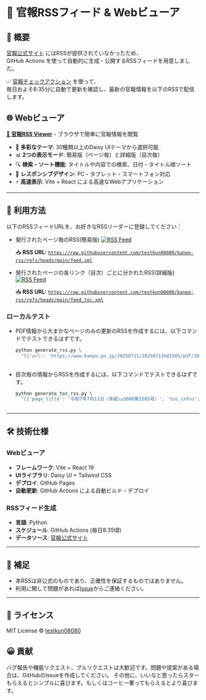 # 📢 官報RSSフィード & Webビューア

## 📌 概要
[官報公式サイト](https://www.kanpo.go.jp/index.html) にはRSSが提供されていなかったため、  
GitHub Actions を使って自動的に生成・公開するRSSフィードを用意しました。

✅ [官報チェックアクション](https://github.com/testkun08080/action-kanpo) を使って、  
毎日およそ8:35分に自動で更新を確認し、最新の官報情報を以下のRSSで配信します。

## 🌐 Webビューア
**[📱 官報RSS Viewer](https://testkun08080.github.io/kanpo-rss/)** - ブラウザで簡単に官報情報を閲覧

- 🎨 **多彩なテーマ**: 30種類以上のDaisy UIテーマから選択可能
- 📊 **2つの表示モード**: 簡易版（ページ毎）と詳細版（目次毎）
- 🔍 **検索・ソート機能**: タイトルや内容での検索、日付・タイトル順ソート
- 📱 **レスポンシブデザイン**: PC・タブレット・スマートフォン対応
- ⚡ **高速表示**: Vite + React による高速なWebアプリケーション

---

## 🔗 利用方法

以下のRSSフィードURLを、お好きなRSSリーダーに登録してください：

- 発行されたページ毎のRSS(簡易版)
  [![RSS Feed](https://img.shields.io/badge/RSS-Subscribe-orange?logo=rss)](https://raw.githubusercontent.com/testkun08080/kanpo-rss/refs/heads/main/feed.xml)

  📥 **RSS URL:**
  [`https://raw.githubusercontent.com/testkun08080/kanpo-rss/refs/heads/main/feed.xml`](https://raw.githubusercontent.com/testkun08080/kanpo-rss/refs/heads/main/feed.xml)

- 発行されたページの各リンク（目次）ごとに分かれたRSS(詳細版)
  [![RSS Feed](https://img.shields.io/badge/RSS-Subscribe-orange?logo=rss)](https://raw.githubusercontent.com/testkun08080/kanpo-rss/refs/heads/main/feed_toc.xml)

    📥 **RSS URL:**
  [`https://raw.githubusercontent.com/testkun08080/kanpo-rss/refs/heads/main/feed_toc.xml`](https://raw.githubusercontent.com/testkun08080/kanpo-rss/refs/heads/main/feed_toc.xml)
  


### ローカルテスト
- PDF情報から大まかなページのみの更新のRSSを作成するには、以下コマンドでテストできるはずです。
  ```zsh
  python generate_rss.py \
    "[{'url': 'https://www.kanpo.go.jp/20250711/20250711h01505/pdf/20250711h01505full00010032.pdf', 'name': '令和7年7月11日（本紙\u3000第1505号）', 'filename': '20250711h01505full00010032.pdf'}, {'url': 'https://www.kanpo.go.jp/20250711/20250711g00160/pdf/20250711g00160full00010104.pdf', 'name': '令和7年7月11日（号外\u3000第160号）', 'filename': '20250711g00160full00010104.pdf'}, {'url': 'https://www.kanpo.go.jp/20250711/20250711c00128/pdf/20250711c00128full00010080.pdf', 'name': '令和7年7月11日（政府調達\u3000第128号）', 'filename': '20250711c00128full00010080.pdf'}]"
    
  ```

- 目次毎の情報からRSSを作成するには、以下コマンドでテストできるはずです。
  ```zsh
  python generate_toc_rss.py \
    "[{'page_title': '令和7年7月11日（本紙\u3000第1505号）', 'toc_infos': [[{'element_type': 'h2', 'value': 'その他告示'}, {'element_type': 'ul', 'value': [{'link_title': '地方自治法第二百九十一条の三第一項の規定により広域連合の規約変更を許可した件（総務二五七）', 'url': 'https://www.kanpo.go.jp/20250711/20250711h01505/20250711h015050001f.html'}, {'link_title': '特定国外派遣組織を指定する件（同二五八）', 'url': 'https://www.kanpo.go.jp/20250711/20250711h01505/20250711h015050001f.html'}, {'link_title': '裁判外紛争解決手続の利用の促進に関する法律第十七条第一項の規定による届出があった件（法務一〇八）', 'url': 'https://www.kanpo.go.jp/20250711/20250711h01505/20250711h015050001f.html'}, {'link_title': '第二次世界大戦の間にインドネシア共和国パプア州及び西パプア州において死亡した日本の兵士の遺骨の発掘、収集及び送還に関する日本国政府とインドネシア共和国政府との間の協定の有効期間の延長に関する書簡の交換に関する件（外務二六七）', 'url': 'https://www.kanpo.go.jp/20250711/20250711h01505/20250711h015050002f.html'}, {'link_title': '第二次世界大戦の間にインドネシア共和国パプア州及び西パプア州において死亡した日本の兵士の遺骨の発掘、収集及び送還に関する日本国政府とインドネシア共和国政府との間の協定を改正する議定書の署名及び効力発生に関する件（同二六八）', 'url': 'https://www.kanpo.go.jp/20250711/20250711h01505/20250711h015050002f.html'}, {'link_title': '保安林の指定施業要件を変更する件（農林水産一一二〇～一一二五）', 'url': 'https://www.kanpo.go.jp/20250711/20250711h01505/20250711h015050002f.html'}, {'link_title': '高速自動車国道に関する件（国土交通五二四）', 'url': 'https://www.kanpo.go.jp/20250711/20250711h01505/20250711h015050004f.html'}, {'link_title': '道路に関する件（東北地方整備局五六）', 'url': 'https://www.kanpo.go.jp/20250711/20250711h01505/20250711h015050004f.html'}, {'link_title': '道路に関する件（関東地方整備局一六六）', 'url': 'https://www.kanpo.go.jp/20250711/20250711h01505/20250711h015050004f.html'}, {'link_title': '道路に関する件（北陸地方整備局三六、三七）', 'url': 'https://www.kanpo.go.jp/20250711/20250711h01505/20250711h015050004f.html'}, {'link_title': '道路に関する件（四国地方整備局四〇、四一）', 'url': 'https://www.kanpo.go.jp/20250711/20250711h01505/20250711h015050004f.html'}]}], [{'element_type': 'h2', 'value': '人事異動'}, {'element_type': 'ul', 'value': [{'link_title': '内閣法制局\u3000公正取引委員会\u3000国家公安委員会\u3000警察庁\u3000復興庁', 'url': 'https://www.kanpo.go.jp/20250711/20250711h01505/20250711h015050005f.html'}]}], [{'element_type': 'h2', 'value': '官庁報告'}, {'element_type': 'h3', 'value': '官庁事項'}, {'element_type': 'ul', 'value': [{'link_title': '国営土地改良事業の工事完了の公告（農林水産省）', 'url': 'https://www.kanpo.go.jp/20250711/20250711h01505/20250711h015050005f.html'}, {'link_title': '北陸地方整備局公示（北陸地方整備局）', 'url': 'https://www.kanpo.go.jp/20250711/20250711h01505/20250711h015050005f.html'}, {'link_title': '四国地方整備局公示（四国地方整備局）', 'url': 'https://www.kanpo.go.jp/20250711/20250711h01505/20250711h015050005f.html'}]}, {'element_type': 'h3', 'value': '法務'}, {'element_type': 'ul', 'value': [{'link_title': '公証人任免（法務省）', 'url': 'https://www.kanpo.go.jp/20250711/20250711h01505/20250711h015050005f.html'}]}, {'element_type': 'h3', 'value': '国家試験'}, {'element_type': 'ul', 'value': [{'link_title': '令和七年度土地改良換地士資格試験の実施について（農林水産省）', 'url': 'https://www.kanpo.go.jp/20250711/20250711h01505/20250711h015050006f.html'}, {'link_title': '旅券法第十九条の二第一項の規定に基づく一般旅券の返納命令に関する通知（外務省）', 'url': 'https://www.kanpo.go.jp/20250711/20250711h01505/20250711h015050006f.html'}, {'link_title': '日本国に帰化を許可する件（法務省告示配五七）', 'url': 'https://www.kanpo.go.jp/20250711/20250711h01505/20250711h015050006f.html'}]}], [{'element_type': 'h2', 'value': '公告'}, {'element_type': 'h3', 'value': '諸事項'}, {'element_type': 'h4', 'value': '官庁'}, {'element_type': 'ul', 'value': [{'link_title': '有権者申出方、金融商品取引業者の営業保証金に係る配当表、苅田港松山地区土砂処分場公有水面埋立事業の実施引継ぎ関係', 'url': 'https://www.kanpo.go.jp/20250711/20250711h01505/20250711h015050007f.html'}]}, {'element_type': 'h4', 'value': '裁判所'}, {'element_type': 'ul', 'value': [{'link_title': '相続、公示催告、失踪、除権決定、破産、免責、特別清算、再生、所有者不明関係', 'url': 'https://www.kanpo.go.jp/20250711/20250711h01505/20250711h015050008f.html'}]}, {'element_type': 'h4', 'value': '特殊法人等'}, {'element_type': 'ul', 'value': [{'link_title': '企業年金基金解散・清算人就任関係', 'url': 'https://www.kanpo.go.jp/20250711/20250711h01505/20250711h015050029f.html'}]}, {'element_type': 'h4', 'value': [{'link_title': '会社その他', 'url': 'https://www.kanpo.go.jp/20250711/20250711h01505/20250711h015050029f.html'}]}]]}, {'page_title': '令和7年7月11日（号外\u3000第160号）', 'toc_infos': [[{'element_type': 'h2', 'value': '政令'}, {'element_type': 'ul', 'value': [{'link_title': '鳥獣の保護及び管理並びに狩猟の適正化に関する法律の一部を改正する法律の施行期日を定める政令（二五四）', 'url': 'https://www.kanpo.go.jp/20250711/20250711g00160/20250711g001600002f.html'}, {'link_title': '鳥獣の保護及び管理並びに狩猟の適正化に関する法律施行令の一部を改正する政令（二五五）', 'url': 'https://www.kanpo.go.jp/20250711/20250711g00160/20250711g001600002f.html'}, {'link_title': 'ランピースキン病を家畜伝染病予防法第六十二条第一項の疾病の種類として指定する等の政令（二五六）', 'url': 'https://www.kanpo.go.jp/20250711/20250711g00160/20250711g001600003f.html'}]}], [{'element_type': 'h2', 'value': '省令'}, {'element_type': 'ul', 'value': [{'link_title': '鳥獣の保護及び管理並びに狩猟の適正化に関する法律施行規則及び環境省関係構造改革特別区域法第三十五条に規定する政令等規制事業に係る省令の特例に関する措置を定める省令の一部を改正する省令（環境二一）', 'url': 'https://www.kanpo.go.jp/20250711/20250711g00160/20250711g001600005f.html'}]}], [{'element_type': 'h2', 'value': 'その他告示'}, {'element_type': 'ul', 'value': [{'link_title': '国債の発行等に関する省令第五条第十一項の規定に基づき発行した割引短期国債の発行条件等を告示（財務一九〇）', 'url': 'https://www.kanpo.go.jp/20250711/20250711g00160/20250711g001600007f.html'}, {'link_title': '政府資金調達事務取扱規則第五条第十一項の規定に基づき発行した政府短期証券の発行条件等を告示（同一九一～一九六）', 'url': 'https://www.kanpo.go.jp/20250711/20250711g00160/20250711g001600007f.html'}]}], [{'element_type': 'h2', 'value': '公告'}, {'element_type': 'h3', 'value': '諸事項'}, {'element_type': 'h4', 'value': '官庁'}, {'element_type': 'ul', 'value': [{'link_title': '製造たばこ小売定価関係', 'url': 'https://www.kanpo.go.jp/20250711/20250711g00160/20250711g001600010f.html'}]}, {'element_type': 'h4', 'value': '裁判所'}, {'element_type': 'ul', 'value': [{'link_title': '破産、免責関係', 'url': 'https://www.kanpo.go.jp/20250711/20250711g00160/20250711g001600014f.html'}]}, {'element_type': 'h4', 'value': '特殊法人等'}, {'element_type': 'ul', 'value': [{'link_title': '西日本高速道路株式会社料金の額及び徴収期間の変更、生命保険契約者保護機構令和六年度決算関係', 'url': 'https://www.kanpo.go.jp/20250711/20250711g00160/20250711g001600032f.html'}]}, {'element_type': 'h4', 'value': '地方公共団体'}, {'element_type': 'ul', 'value': [{'link_title': '教育職員免許状失効、行旅死亡人、押収物還付関係', 'url': 'https://www.kanpo.go.jp/20250711/20250711g00160/20250711g001600034f.html'}]}, {'element_type': 'h4', 'value': [{'link_title': '会社その他', 'url': 'https://www.kanpo.go.jp/20250711/20250711g00160/20250711g001600034f.html'}]}, {'element_type': 'h4', 'value': [{'link_title': '会社決算公告', 'url': 'https://www.kanpo.go.jp/20250711/20250711g00160/20250711g001600039f.html'}]}]]}, {'page_title': '令和7年7月11日（政府調達\u3000第128号）', 'toc_infos': [[{'element_type': 'h4', 'value': '入札公告'}, {'element_type': 'ul', 'value': [{'link_title': '入札公告', 'url': 'https://www.kanpo.go.jp/20250711/20250711c00128/20250711c001280001f.html'}, {'link_title': '入札公告（建設工事）', 'url': 'https://www.kanpo.go.jp/20250711/20250711c00128/20250711c001280051f.html'}]}, {'element_type': 'h4', 'value': '調達予定'}, {'element_type': 'ul', 'value': [{'link_title': '入札公告（公示）予定の公示', 'url': 'https://www.kanpo.go.jp/20250711/20250711c00128/20250711c001280054f.html'}]}, {'element_type': 'h4', 'value': '招請'}, {'element_type': 'ul', 'value': [{'link_title': '資料提供招請に関する公表', 'url': 'https://www.kanpo.go.jp/20250711/20250711c00128/20250711c001280054f.html'}, {'link_title': '意見招請に関する公示', 'url': 'https://www.kanpo.go.jp/20250711/20250711c00128/20250711c001280054f.html'}]}, {'element_type': 'h4', 'value': '随意契約'}, {'element_type': 'ul', 'value': [{'link_title': '随意契約に関する公示', 'url': 'https://www.kanpo.go.jp/20250711/20250711c00128/20250711c001280056f.html'}]}, {'element_type': 'h4', 'value': '落札'}, {'element_type': 'ul', 'value': [{'link_title': '落札者等の公示', 'url': 'https://www.kanpo.go.jp/20250711/20250711c00128/20250711c001280063f.html'}, {'link_title': '落札者等の公示の変更', 'url': 'https://www.kanpo.go.jp/20250711/20250711c00128/20250711c001280076f.html'}]}]]}]"
    
  ```

---

## 🛠️ 技術仕様

### Webビューア
- **フレームワーク**: Vite + React 19
- **UIライブラリ**: Daisy UI + Tailwind CSS
- **デプロイ**: GitHub Pages
- **自動更新**: GitHub Actions による自動ビルド・デプロイ

### RSSフィード生成
- **言語**: Python
- **スケジュール**: GitHub Actions (毎日8:35頃)
- **データソース**: [官報公式サイト](https://www.kanpo.go.jp/)

---

## 💬 補足
- 本RSSは非公式のものであり、正確性を保証するものではありません。
- 利用に関して問題があれば[Issue](https://github.com/testkun08080/kanpo-rss/issues)からご連絡ください。

---

## 📄 ライセンス

MIT License © [testkun08080](https://github.com/testkun08080)

## 😀 貢献
バグ報告や機能リクエスト、プルリクエストは大歓迎です。問題や提案がある場合は、GitHubのIssueを作成してください。
その他に、いいなと思ったらスターもらえるとシンプルに喜びます。もしくはコーヒー奢ってもらえるとより喜びます。